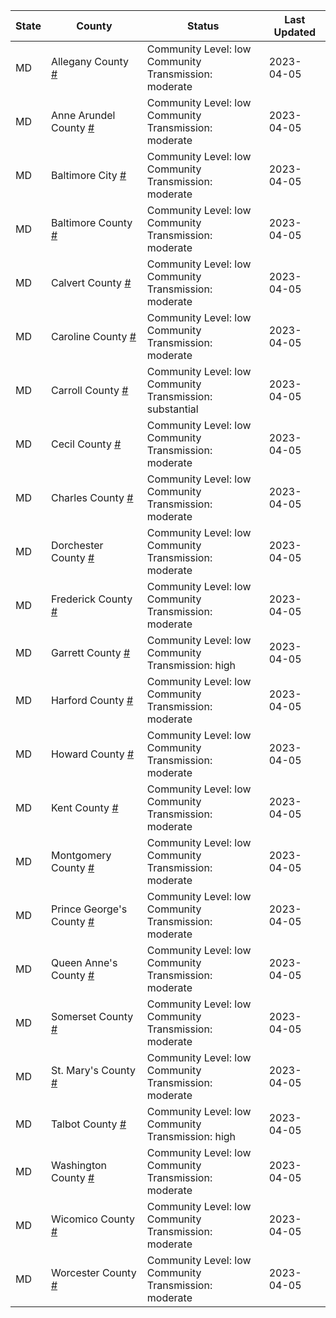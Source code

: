 State | County | Status | Last Updated
--- | --- | --- | --- 
MD | Allegany County <a href="#allegany_county">#</a> | <a name="allegany_county"></a>Community Level: low<br/>Community Transmission: moderate | 2023-04-05
MD | Anne Arundel County <a href="#anne_arundel_county">#</a> | <a name="anne_arundel_county"></a>Community Level: low<br/>Community Transmission: moderate | 2023-04-05
MD | Baltimore City <a href="#baltimore_city">#</a> | <a name="baltimore_city"></a>Community Level: low<br/>Community Transmission: moderate | 2023-04-05
MD | Baltimore County <a href="#baltimore_county">#</a> | <a name="baltimore_county"></a>Community Level: low<br/>Community Transmission: moderate | 2023-04-05
MD | Calvert County <a href="#calvert_county">#</a> | <a name="calvert_county"></a>Community Level: low<br/>Community Transmission: moderate | 2023-04-05
MD | Caroline County <a href="#caroline_county">#</a> | <a name="caroline_county"></a>Community Level: low<br/>Community Transmission: moderate | 2023-04-05
MD | Carroll County <a href="#carroll_county">#</a> | <a name="carroll_county"></a>Community Level: low<br/>Community Transmission: substantial | 2023-04-05
MD | Cecil County <a href="#cecil_county">#</a> | <a name="cecil_county"></a>Community Level: low<br/>Community Transmission: moderate | 2023-04-05
MD | Charles County <a href="#charles_county">#</a> | <a name="charles_county"></a>Community Level: low<br/>Community Transmission: moderate | 2023-04-05
MD | Dorchester County <a href="#dorchester_county">#</a> | <a name="dorchester_county"></a>Community Level: low<br/>Community Transmission: moderate | 2023-04-05
MD | Frederick County <a href="#frederick_county">#</a> | <a name="frederick_county"></a>Community Level: low<br/>Community Transmission: moderate | 2023-04-05
MD | Garrett County <a href="#garrett_county">#</a> | <a name="garrett_county"></a>Community Level: low<br/>Community Transmission: high | 2023-04-05
MD | Harford County <a href="#harford_county">#</a> | <a name="harford_county"></a>Community Level: low<br/>Community Transmission: moderate | 2023-04-05
MD | Howard County <a href="#howard_county">#</a> | <a name="howard_county"></a>Community Level: low<br/>Community Transmission: moderate | 2023-04-05
MD | Kent County <a href="#kent_county">#</a> | <a name="kent_county"></a>Community Level: low<br/>Community Transmission: moderate | 2023-04-05
MD | Montgomery County <a href="#montgomery_county">#</a> | <a name="montgomery_county"></a>Community Level: low<br/>Community Transmission: moderate | 2023-04-05
MD | Prince George's County <a href="#prince_george's_county">#</a> | <a name="prince_george's_county"></a>Community Level: low<br/>Community Transmission: moderate | 2023-04-05
MD | Queen Anne's County <a href="#queen_anne's_county">#</a> | <a name="queen_anne's_county"></a>Community Level: low<br/>Community Transmission: moderate | 2023-04-05
MD | Somerset County <a href="#somerset_county">#</a> | <a name="somerset_county"></a>Community Level: low<br/>Community Transmission: moderate | 2023-04-05
MD | St. Mary's County <a href="#st._mary's_county">#</a> | <a name="st._mary's_county"></a>Community Level: low<br/>Community Transmission: moderate | 2023-04-05
MD | Talbot County <a href="#talbot_county">#</a> | <a name="talbot_county"></a>Community Level: low<br/>Community Transmission: high | 2023-04-05
MD | Washington County <a href="#washington_county">#</a> | <a name="washington_county"></a>Community Level: low<br/>Community Transmission: moderate | 2023-04-05
MD | Wicomico County <a href="#wicomico_county">#</a> | <a name="wicomico_county"></a>Community Level: low<br/>Community Transmission: moderate | 2023-04-05
MD | Worcester County <a href="#worcester_county">#</a> | <a name="worcester_county"></a>Community Level: low<br/>Community Transmission: moderate | 2023-04-05

